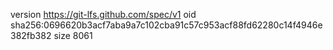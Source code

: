 version https://git-lfs.github.com/spec/v1
oid sha256:0696620b3acf7aba9a7c102cba91c57c953acf88fd62280c14f4946e382fb382
size 8061
